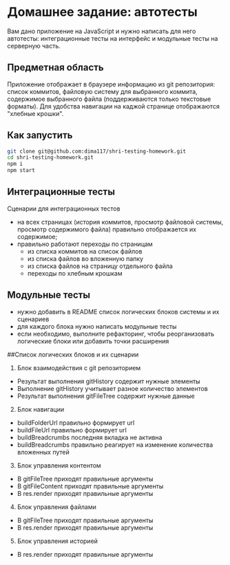 # Домашнее задание: автотесты

Вам дано приложение на JavaScript и нужно написать для него автотесты: интеграционные тесты на интерфейс и модульные тесты на серверную часть.

## Предметная область

Приложение отображает в браузере информацию из git репозитория: список коммитов, файловую систему для выбранного коммита, содержимое выбранного файла (поддерживаются только текстовые форматы). Для удобства навигации на каджой странице отображаются "хлебные крошки".

## Как запустить

```sh
git clone git@github.com:dima117/shri-testing-homework.git
cd shri-testing-homework.git
npm i
npm start
```

## Интеграционные тесты

Сценарии для интеграционных тестов

- на всех страницах (история коммитов, просмотр файловой системы, просмотр содержимого файла) правильно отображается их содержимое;
- правильно работают переходы по страницам
  - из списка коммитов на список файлов
  - из списка файлов во вложенную папку
  - из списка файлов на страницу отдельного файла
  - переходы по хлебным крошкам

## Модульные тесты

- нужно добавить в README список логических блоков системы и их сценариев
- для каждого блока нужно написать модульные тесты
- если необходимо, выполните рефакторинг, чтобы реорганизовать логические блоки или добавить точки расширения

##Список логических блоков и их сценарии  
1. Блок взаимодействия с git репозиторием  
* Результат выполнения gitHistory содержит нужные элементы  
* Выполнение gitHistory учитывает разное количество элементов  
* Результат выполнения gitFileTree cодержит нужные данные  

2. Блок навигации  
* buildFolderUrl правильно формирует url  
* buildFileUrl правильно формирует url  
* buildBreadcrumbs последняя вкладка не активна  
* buildBreadcrumbs правильно реагирует на изменение количества вложенных путей  
 
3. Блок управления контентом  
* В gitFileTree приходят правильные аргументы  
* В gitFileContent приходят правильные аргументы  
* В res.render приходят правильные аргументы  

4. Блок управления файлами  
* В gitFileTree приходят правильные аргументы  
* В res.render приходят правильные аргументы  

5. Блок управления историей  
* В res.render приходят правильные аргументы  